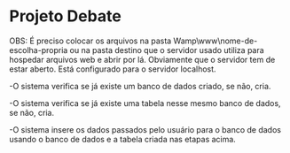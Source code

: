 # Projeto Debate

OBS: É preciso colocar os arquivos na pasta Wamp\www\nome-de-escolha-propria ou na pasta destino que o servidor usado utiliza para hospedar arquivos web e abrir por lá. Obviamente que o servidor tem de estar aberto.
Está configurado para o servidor localhost.

-O sistema verifica se já existe um banco de dados criado, se não, cria.

-O sistema verifica se já existe uma tabela nesse mesmo banco de dados, se não, cria.

-O sistema insere os dados passados pelo usuário para o banco de dados usando o banco de dados e a tabela criada nas etapas acima.
